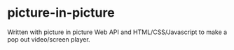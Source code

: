 # picture-in-picture
Written with picture in picture Web API and HTML/CSS/Javascript to make a pop out video/screen player.
